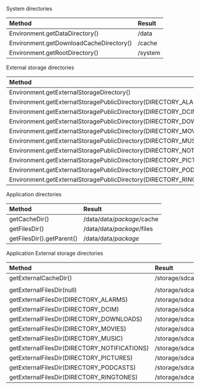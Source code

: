 System directories

| Method | Result |
|:-----------|:------------|
| Environment.getDataDirectory() | /data |
| Environment.getDownloadCacheDirectory() | /cache | 
| Environment.getRootDirectory() | /system | 

External storage directories

| Method | Result |
|:-----------|:------------|
| Environment.getExternalStorageDirectory() | /storage/sdcard0 | 
| Environment.getExternalStoragePublicDirectory(DIRECTORY_ALARMS) | /storage/sdcard0/Alarms | 
| Environment.getExternalStoragePublicDirectory(DIRECTORY_DCIM) | /storage/sdcard0/DCIM | 
| Environment.getExternalStoragePublicDirectory(DIRECTORY_DOWNLOADS) | /storage/sdcard0/Download | 
| Environment.getExternalStoragePublicDirectory(DIRECTORY_MOVIES) | /storage/sdcard0/Movies | 
| Environment.getExternalStoragePublicDirectory(DIRECTORY_MUSIC) | /storage/sdcard0/Music | 
| Environment.getExternalStoragePublicDirectory(DIRECTORY_NOTIFICATIONS) | /storage/sdcard0/Notifications | 
| Environment.getExternalStoragePublicDirectory(DIRECTORY_PICTURES) | /storage/sdcard0/Pictures | 
| Environment.getExternalStoragePublicDirectory(DIRECTORY_PODCASTS) | /storage/sdcard0/Podcasts | 
| Environment.getExternalStoragePublicDirectory(DIRECTORY_RINGTONES) | /storage/sdcard0/Ringtones | 

Application directories

| Method | Result |
|:-----------|:------------|
| getCacheDir() | /data/data/*package*/cache | 
| getFilesDir() | /data/data/*package*/files | 
| getFilesDir().getParent() | /data/data/*package* | 

Application External storage directories

| Method | Result |
|:-----------|:------------|
| getExternalCacheDir() | /storage/sdcard0/Android/data/*package*/cache | 
| | |
| getExternalFilesDir(null) | /storage/sdcard0/Android/data/*package*/files |
| getExternalFilesDir(DIRECTORY_ALARMS) | /storage/sdcard0/Android/data/*package*/files/Alarms | 
| getExternalFilesDir(DIRECTORY_DCIM) | /storage/sdcard0/Android/data/*package*/files/DCIM | 
| getExternalFilesDir(DIRECTORY_DOWNLOADS) | /storage/sdcard0/Android/data/*package*/files/Download | 
| getExternalFilesDir(DIRECTORY_MOVIES) | /storage/sdcard0/Android/data/*package*/files/Movies | 
| getExternalFilesDir(DIRECTORY_MUSIC) | /storage/sdcard0/Android/data/*package*/files/Music | 
| getExternalFilesDir(DIRECTORY_NOTIFICATIONS) | /storage/sdcard0/Android/data/*package*/files/Notifications | 
| getExternalFilesDir(DIRECTORY_PICTURES) | /storage/sdcard0/Android/data/*package*/files/Pictures | 
| getExternalFilesDir(DIRECTORY_PODCASTS) | /storage/sdcard0/Android/data/*package*/files/Podcasts | 
| getExternalFilesDir(DIRECTORY_RINGTONES) | /storage/sdcard0/Android/data/*package*/files/Ringtones | 
